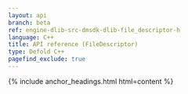 ```yaml
---
layout: api
branch: beta
ref: engine-dlib-src-dmsdk-dlib-file_descriptor-h
language: C++
title: API reference (FileDescriptor)
type: Defold C++
pagefind_exclude: true
---
```

{% include anchor_headings.html html=content %}